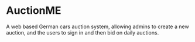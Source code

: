 # AuctionME

A web based German cars auction system, allowing admins to create a new auction, and the users to sign in and then bid on daily auctions.
